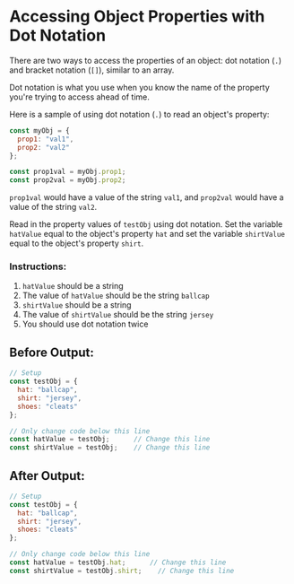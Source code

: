 # Accessing Object Properties with Dot Notation

There are two ways to access the properties of an object: dot notation (`.`) and bracket notation (`[]`), similar to an array.

Dot notation is what you use when you know the name of the property you're trying to access ahead of time.

Here is a sample of using dot notation (`.`) to read an object's property:

```javascript
const myObj = {
  prop1: "val1",
  prop2: "val2"
};

const prop1val = myObj.prop1;
const prop2val = myObj.prop2;

```

`prop1val` would have a value of the string `val1`, and `prop2val` would have a value of the string `val2`.

Read in the property values of `testObj` using dot notation. Set the variable `hatValue` equal to the object's property `hat` and set the variable `shirtValue` equal to the object's property `shirt`.

### Instructions:
1. `hatValue` should be a string
2. The value of `hatValue` should be the string `ballcap`
3. `shirtValue` should be a string
4. The value of `shirtValue` should be the string `jersey`
5. You should use dot notation twice

## Before Output:
```javascript
// Setup
const testObj = {
  hat: "ballcap",
  shirt: "jersey",
  shoes: "cleats"
};

// Only change code below this line
const hatValue = testObj;      // Change this line
const shirtValue = testObj;    // Change this line
```

## After Output:
```javascript
// Setup
const testObj = {
  hat: "ballcap",
  shirt: "jersey",
  shoes: "cleats"
};

// Only change code below this line
const hatValue = testObj.hat;      // Change this line
const shirtValue = testObj.shirt;    // Change this line
```